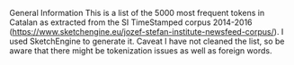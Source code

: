General Information
This is a list of the 5000 most frequent tokens in Catalan as extracted from the SI TimeStamped corpus 2014-2016 (https://www.sketchengine.eu/jozef-stefan-institute-newsfeed-corpus/). I used SketchEngine to generate it. 
Caveat
I have not cleaned the list, so be aware that there might be tokenization issues as well as foreign words. 
